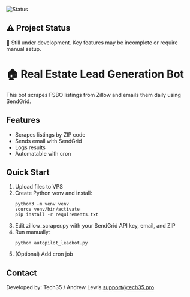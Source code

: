 ![Status](https://img.shields.io/badge/status-in--progress-orange?style=flat-square)
## ⚠️ Project Status
🚧 Still under development. Key features may be incomplete or require manual setup.

# 🏠 Real Estate Lead Generation Bot

This bot scrapes FSBO listings from Zillow and emails them daily using SendGrid.

## Features

- Scrapes listings by ZIP code
- Sends email with SendGrid
- Logs results
- Automatable with cron

## Quick Start

1. Upload files to VPS
2. Create Python venv and install:
   ```
   python3 -m venv venv
   source venv/bin/activate
   pip install -r requirements.txt
   ```
3. Edit zillow_scraper.py with your SendGrid API key, email, and ZIP
4. Run manually:
   ```
   python autopilot_leadbot.py
   ```
5. (Optional) Add cron job

## Contact

Developed by: Tech35 / Andrew Lewis
support@tech35.pro
